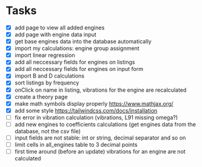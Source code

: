 # Tasks 
- [X] add page to view all added engines
- [X] add page with engine data input
- [X] get base engines data into the database automatically
- [X] import my calculations: engine group assignment
- [X] import linear regression
- [X] add all neccessary fields for engines on listings
- [X] add all neccessary fields for engines on input form
- [X] import B and D calculations
- [X] sort listings by frequency
- [X] onClick on name in listing, vibrations for the engine are recalculated
- [X] create a theory page
- [X] make math symbols display properly https://www.mathjax.org/ 
- [X] add some style https://tailwindcss.com/docs/installation
- [ ] fix error in vibration calculation (vibrations, L91 missing omega?)
- [ ] add new engines to coefficients calculations (get engines data from the database, not the csv file)
- [ ] input fields are not stable: int or string, decimal separator and so on
- [ ] limit cells in all_engines table to 3 decimal points
- [ ] first time around (before an update) vibrations for an engine are not calculated